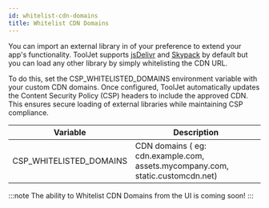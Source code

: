 ```yaml
---
id: whitelist-cdn-domains
title: Whitelist CDN Domains
---
```


You can import an external library in of your preference to extend your app's functionality. ToolJet supports [jsDelivr](https://www.jsdelivr.com/) and [Skypack](https://www.skypack.dev/) by default but you can load any other library by simply whitelisting the CDN URL.

To do this, set the CSP_WHITELISTED_DOMAINS environment variable with your custom CDN domains. Once configured, ToolJet automatically updates the Content Security Policy (CSP) headers to include the approved CDN. This ensures secure loading of external libraries while maintaining CSP compliance.

| Variable | Description                                                                 |
| -------- | --------------------------------------------------------------------------- |
| CSP_WHITELISTED_DOMAINS | CDN domains ( eg: cdn.example.com, assets.mycompany.com, static.customcdn.net) |

:::note
The ability to Whitelist CDN Domains from the UI is coming soon!
:::